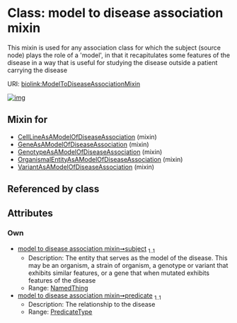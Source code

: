 
# Class: model to disease association mixin


This mixin is used for any association class for which the subject (source node) plays the role of a 'model', in that it recapitulates some features of the disease in a way that is useful for studying the disease outside a patient carrying the disease

URI: [biolink:ModelToDiseaseAssociationMixin](https://w3id.org/biolink/vocab/ModelToDiseaseAssociationMixin)


[![img](https://yuml.me/diagram/nofunky;dir:TB/class/[NamedThing],[NamedThing]<subject%201..1-%20[ModelToDiseaseAssociationMixin&#124;predicate:predicate_type],[VariantAsAModelOfDiseaseAssociation]uses%20-.->[ModelToDiseaseAssociationMixin],[OrganismalEntityAsAModelOfDiseaseAssociation]uses%20-.->[ModelToDiseaseAssociationMixin],[GenotypeAsAModelOfDiseaseAssociation]uses%20-.->[ModelToDiseaseAssociationMixin],[GeneAsAModelOfDiseaseAssociation]uses%20-.->[ModelToDiseaseAssociationMixin],[CellLineAsAModelOfDiseaseAssociation]uses%20-.->[ModelToDiseaseAssociationMixin],[VariantAsAModelOfDiseaseAssociation],[OrganismalEntityAsAModelOfDiseaseAssociation],[GenotypeAsAModelOfDiseaseAssociation],[GeneAsAModelOfDiseaseAssociation],[CellLineAsAModelOfDiseaseAssociation])](https://yuml.me/diagram/nofunky;dir:TB/class/[NamedThing],[NamedThing]<subject%201..1-%20[ModelToDiseaseAssociationMixin&#124;predicate:predicate_type],[VariantAsAModelOfDiseaseAssociation]uses%20-.->[ModelToDiseaseAssociationMixin],[OrganismalEntityAsAModelOfDiseaseAssociation]uses%20-.->[ModelToDiseaseAssociationMixin],[GenotypeAsAModelOfDiseaseAssociation]uses%20-.->[ModelToDiseaseAssociationMixin],[GeneAsAModelOfDiseaseAssociation]uses%20-.->[ModelToDiseaseAssociationMixin],[CellLineAsAModelOfDiseaseAssociation]uses%20-.->[ModelToDiseaseAssociationMixin],[VariantAsAModelOfDiseaseAssociation],[OrganismalEntityAsAModelOfDiseaseAssociation],[GenotypeAsAModelOfDiseaseAssociation],[GeneAsAModelOfDiseaseAssociation],[CellLineAsAModelOfDiseaseAssociation])

## Mixin for

 * [CellLineAsAModelOfDiseaseAssociation](CellLineAsAModelOfDiseaseAssociation.md) (mixin) 
 * [GeneAsAModelOfDiseaseAssociation](GeneAsAModelOfDiseaseAssociation.md) (mixin) 
 * [GenotypeAsAModelOfDiseaseAssociation](GenotypeAsAModelOfDiseaseAssociation.md) (mixin) 
 * [OrganismalEntityAsAModelOfDiseaseAssociation](OrganismalEntityAsAModelOfDiseaseAssociation.md) (mixin) 
 * [VariantAsAModelOfDiseaseAssociation](VariantAsAModelOfDiseaseAssociation.md) (mixin) 

## Referenced by class


## Attributes


### Own

 * [model to disease association mixin➞subject](model_to_disease_association_mixin_subject.md)  <sub>1..1</sub>
     * Description: The entity that serves as the model of the disease. This may be an organism, a strain of organism, a genotype or variant that exhibits similar features, or a gene that when mutated exhibits features of the disease
     * Range: [NamedThing](NamedThing.md)
 * [model to disease association mixin➞predicate](model_to_disease_association_mixin_predicate.md)  <sub>1..1</sub>
     * Description: The relationship to the disease
     * Range: [PredicateType](types/PredicateType.md)
